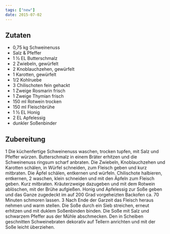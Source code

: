 ```yaml
---
tags: ["new"]
date: 2015-07-02
---
```


## Zutaten
- 0,75 kg       Schweinenuss
- Salz & Pfeffer
- 1 ½ EL       Butterschmalz
- 2     Zwiebeln, gewürfelt
- 2     Knoblauchzehen, gewürfelt
- 1     Karotten, gewürfelt
- 1/2   Kohlruebe
- 3     Chilischoten fein gehackt
- 1 Zweige      Rosmarin frisch
- 1 Zweige      Thymian frisch
- 150 ml        Rotwein trocken
- 150 ml        Fleischbrühe
- 1 ½ EL       Honig
- 2 EL  Apfelessig
- dunkler Soßenbinder

## Zubereitung
1       Die küchenfertige Schweinenuss waschen, trocken tupfen, mit Salz und Pfeffer würzen. Butterschmalz in einem Bräter erhitzen und die Schweinenuss ringsum scharf anbraten. Die Zwiebeln, Knoblauchzehen und Karotten schälen, in Würfel schneiden, zum Fleisch geben und kurz mitbraten. Die Äpfel schälen, entkernen und würfeln. Chilischote halbieren, entkernen,
2       waschen, klein schneiden und mit den Äpfeln zum Fleisch geben. Kurz mitbraten. Kräuterzweige dazugeben und mit dem Rotwein ablöschen, mit der Brühe aufgießen. Honig und Apfelessig zur Soße geben und das Ganze zugedeckt im auf 200 Grad vorgeheizten Backofen ca. 70 Minuten schmoren lassen.
3       Nach Ende der Garzeit das Fleisch heraus nehmen und warm stellen. Die Soße durch ein Sieb streichen, erneut erhitzen und mit duklem Soßenbinden binden. Die Soße mit Salz und schwarzem Pfeffer aus der Mühle abschmecken. Den in Scheiben geschnitten Schweinebraten dekorativ auf Tellern anrichten und mit der Soße leicht überziehen.
